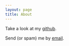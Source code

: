 ```yaml
---
layout: page
title: About
---
```


Take a look at my [github].

Send (or spam) me by [email].

[github]: https://github.com/oattao
[email]: oattao@mail.ulsan.ac.kr